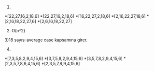 
1)
*[22,27,16,2,18,6] 
*[22,27,16,2,18,6]
*[16,22,27,2,18,6]
*[2,16,22,27,18,6]
*[2,16,18,22,27,6]
*[2,6,16,18,22,27]

2) O(n^2)

3)18 sayısı average case kapsamına girer.

4) 
*[7,3,5,8,2,9,4,15,6]
*[3,7,5,8,2,9,4,15,6]
*[3,5,7,8,2,9,4,15,6]
*[2,3,5,7,8,9,4,15,6]
*[2,3,5,7,8,9,4,15,6]



